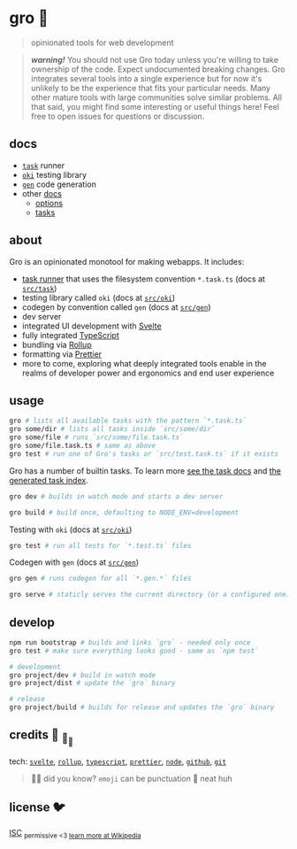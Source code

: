 # gro :chestnut:

> opinionated tools for web development

> **_warning!_** You should not use Gro today
> unless you're willing to take ownership of the code.
> Expect undocumented breaking changes.
> Gro integrates several tools into a single experience but
> for now it's unlikely to be the experience that fits your particular needs.
> Many other mature tools with large communities solve similar problems.
> All that said, you might find some interesting or useful things here!
> Feel free to open issues for questions or discussion.

## docs

- [`task`](src/task) runner
- [`oki`](src/oki) testing library
- [`gen`](src/gen) code generation
- other [docs](src/docs)
  - [options](src/docs/options.md)
  - [tasks](src/docs/tasks.md)

## about

Gro is an opinionated monotool for making webapps.
It includes:

- [task runner](src/task) that uses the filesystem convention `*.task.ts`
  (docs at [`src/task`](src/task))
- testing library called `oki` (docs at [`src/oki`](src/oki))
- codegen by convention called `gen` (docs at [`src/gen`](src/gen))
- dev server
- integrated UI development with
  [Svelte](https://github.com/sveltejs/svelte)
- fully integrated [TypeScript](https://github.com/microsoft/typescript)
- bundling via [Rollup](https://github.com/rollup/rollup)
- formatting via [Prettier](https://github.com/prettier/prettier)
- more to come, exploring what deeply integrated tools enable
  in the realms of developer power and ergonomics and end user experience

## usage

```bash
gro # lists all available tasks with the pattern `*.task.ts`
gro some/dir # lists all tasks inside `src/some/dir`
gro some/file # runs `src/some/file.task.ts`
gro some/file.task.ts # same as above
gro test # run one of Gro's tasks or `src/test.task.ts` if it exists
```

Gro has a number of builtin tasks.
To learn more [see the task docs](src/task)
and [the generated task index](src/docs/tasks.md).

```bash
gro dev # builds in watch mode and starts a dev server
```

```bash
gro build # build once, defaulting to NODE_ENV=development
```

Testing with `oki` (docs at [`src/oki`](src/oki))

```bash
gro test # run all tests for `*.test.ts` files
```

Codegen with `gen` (docs at [`src/gen`](src/gen))

```bash
gro gen # runs codegen for all `*.gen.*` files
```

```bash
gro serve # staticly serves the current directory (or a configured one)
```

## develop

```bash
npm run bootstrap # builds and links `gro` - needed only once
gro test # make sure everything looks good - same as `npm test`

# development
gro project/dev # build in watch mode
gro project/dist # update the `gro` binary

# release
gro project/build # builds for release and updates the `gro` binary
```

## credits :turtle: <sub>:turtle:</sub><sub><sub>:turtle:</sub></sub>

tech:
[`svelte`](https://github.com/sveltejs/svelte),
[`rollup`](https://github.com/rollup/rollup),
[`typescript`](https://github.com/microsoft/TypeScript),
[`prettier`](https://github.com/prettier/prettier),
[`node`](https://nodejs.org),
[`github`](https://github.com),
[`git`](https://git-scm.com/)

> :rainbow::sparkles: did you know? `emoji` can be punctuation :snail: neat huh

## license :bird:

[ISC](license)
<sub>permissive <3 [learn more at Wikipedia](https://en.wikipedia.org/wiki/ISC_license)</sub>
